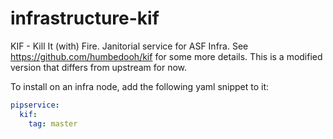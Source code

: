 # infrastructure-kif
KIF - Kill It (with) Fire. Janitorial service for ASF Infra.
See https://github.com/humbedooh/kif for some more details.
This is a modified version that differs from upstream for now.


To install on an infra node, add the following yaml snippet to it:

~~~yaml
pipservice:
  kif:
    tag: master
~~~

